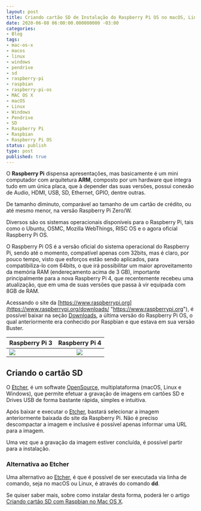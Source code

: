 ```yaml
---
layout: post
title: Criando cartão SD de Instalação do Raspberry Pi OS no macOS, Linux e Windows
date: 2020-06-08 06:00:00.000000000 -03:00
categories:
- Blog
tags:
- mac-os-x
- macos
- linux
- windows
- pendrive
- sd
- raspberry-pi
- raspbian
- raspberry-pi-os
- MAC OS X
- macOS
- Linux
- Windows
- Pendrive
- SD
- Raspberry Pi
- Raspbian
- Raspberry Pi OS
status: publish
type: post
published: true
---
```


O **Raspberry Pi** dispensa apresentações, mas basicamente é um mini computador com arquitetura **ARM**, composto por um hardware que integra tudo em um única placa, que à depender das suas versões, possui conexão de Audio, HDMI, USB, SD, Ethernet, GPIO, dentre outras.

De tamanho diminuto, comparável ao tamanho de um cartão de crédito, ou até mesmo menor, na versão Raspberry Pi Zero/W.

Diversos são os sistemas operacionais disponíveis para o Raspberry Pi, tais como o Ubuntu, OSMC, Mozilla WebThings, RISC OS e o agora oficial Raspberry Pi OS.

O Raspberry Pi OS é a versão oficial do sistema operacional do Raspberry Pi, sendo até o momento, compatível apenas com 32bits, mas é claro, por pouco tempo, visto que esforços estão sendo aplicados, para compatibiliza-lo com 64bits, o que irá possibilitar um maior aproveitamento da memória RAM (endereçamento acima de 3 GB), importante principalmente para a nova Raspberry Pi 4, que recentemente recebeu uma atualização, que em uma de suas versões que passa à vir equipada com 8GB de RAM.

Acessando o site da [https://www.raspberrypi.org](https://www.raspberrypi.org/downloads/ "https://www.raspberrypi.org"), é possível baixar na seção [Downloads](https://www.raspberrypi.org/downloads/ "Download Raspberry Pi OS"), a última versão do Raspberry Pi OS, o qual anteriormente era conhecido por Raspbian e que estava em sua versão Buster.

| Raspberry Pi 3  | Raspberry Pi 4  |
| --------------- |:---------------:|
| <a href="https://www.amazon.com.br/gp/product/B01CD5VC92?ie=UTF8&linkCode=li2&tag=maiconschmitz-20&linkId=f78888f06dce5d5c188975d236d5588a&language=pt_BR&ref_=as_li_ss_il" target="_blank"><img border="0" src="//ws-na.amazon-adsystem.com/widgets/q?_encoding=UTF8&ASIN=B01CD5VC92&Format=_SL160_&ID=AsinImage&MarketPlace=BR&ServiceVersion=20070822&WS=1&tag=maiconschmitz-20&language=pt_BR" ></a><img src="https://ir-br.amazon-adsystem.com/e/ir?t=maiconschmitz-20&language=pt_BR&l=li2&o=33&a=B01CD5VC92" width="1" height="1" border="0" alt="" style="border:none !important; margin:0px !important;" /> | <a href="https://www.amazon.com.br/gp/product/B07TC2BK1X?ie=UTF8&linkCode=li2&tag=maiconschmitz-20&linkId=339987b89111e149a1cb0e347288dd44&language=pt_BR&ref_=as_li_ss_il" target="_blank"><img border="0" src="//ws-na.amazon-adsystem.com/widgets/q?_encoding=UTF8&ASIN=B07TC2BK1X&Format=_SL160_&ID=AsinImage&MarketPlace=BR&ServiceVersion=20070822&WS=1&tag=maiconschmitz-20&language=pt_BR" ></a><img src="https://ir-br.amazon-adsystem.com/e/ir?t=maiconschmitz-20&language=pt_BR&l=li2&o=33&a=B07TC2BK1X" width="1" height="1" border="0" alt="" style="border:none !important; margin:0px !important;" /> |

## Criando o cartão SD

O [Etcher](https://www.balena.io/etcher/ "https://www.balena.io/etcher/"), é um softwate [OpenSource](https://github.com/balena-io/etcher "https://github.com/balena-io/etcher"), multiplataforma (macOS, Linux e Windows), que permite efetuar a gravação de imagens em cartões SD e Drives USB de forma bastante rápida, simples e intuitiva.

Após baixar e executar o [Etcher](https://www.balena.io/etcher/ "https://www.balena.io/etcher/"), bastará selecionar a imagem anteriormente baixada do site da Raspberry Pi. Não é preciso descompactar a imagem e inclusive é possível apenas informar uma URL para a imagem.

Uma vez que a gravação da imagem estiver concluída, é possível partir para a instalação.

### Alternativa ao Etcher

Uma alternativo ao [Etcher](https://www.balena.io/etcher/ "https://www.balena.io/etcher/"), é que é possível de ser executada via linha de comando, seja no macOS ou Linux, é através do comando **dd**.

Se quiser saber mais, sobre como instalar desta forma, poderá ler o artigo [Criando cartão SD com Raspbian no Mac OS X](https://www.maiconschmitz.com.br/blog/2015/08/24/criando-sd-com-raspbian-no-mac-os-x/).